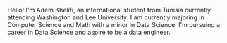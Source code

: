 Hello! I'm Adem Khelifi, an international student from Tunisia currently attending Washington and Lee University. 
I am currently majoring in Computer Science and Math with a minor in Data Science. I'm pursuing a career in Data Science and aspire to be a data engineer.



